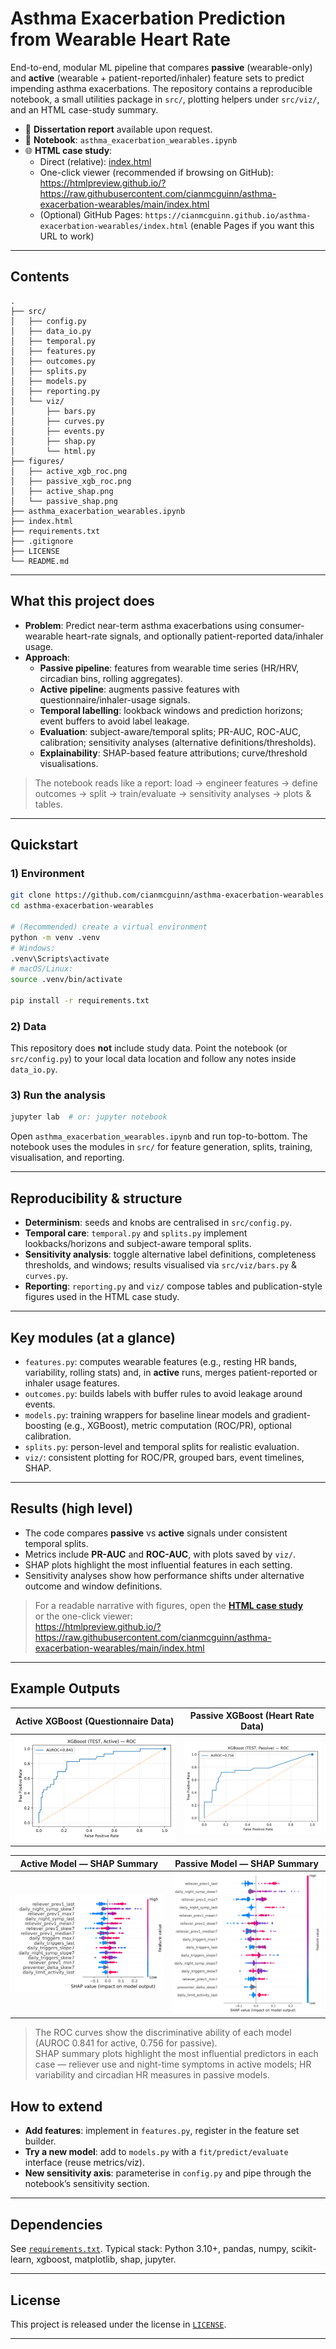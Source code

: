 # Asthma Exacerbation Prediction from Wearable Heart Rate

End-to-end, modular ML pipeline that compares **passive** (wearable-only) and **active** (wearable + patient-reported/inhaler) feature sets to predict impending asthma exacerbations. The repository contains a reproducible notebook, a small utilities package in `src/`, plotting helpers under `src/viz/`, and an HTML case-study summary.

- 📄 **Dissertation report** available upon request.
- 🧪 **Notebook**: `asthma_exacerbation_wearables.ipynb`
- 🌐 **HTML case study**:
  - Direct (relative): [index.html](index.html)
  - One-click viewer (recommended if browsing on GitHub):  
    https://htmlpreview.github.io/?https://raw.githubusercontent.com/cianmcguinn/asthma-exacerbation-wearables/main/index.html  
  - (Optional) GitHub Pages: `https://cianmcguinn.github.io/asthma-exacerbation-wearables/index.html` (enable Pages if you want this URL to work)

---

## Contents

```
.
├── src/
│   ├── config.py
│   ├── data_io.py
│   ├── temporal.py
│   ├── features.py
│   ├── outcomes.py
│   ├── splits.py
│   ├── models.py
│   ├── reporting.py
│   └── viz/
│       ├── bars.py
│       ├── curves.py
│       ├── events.py
│       ├── shap.py
│       └── html.py
├── figures/
│   ├── active_xgb_roc.png
│   ├── passive_xgb_roc.png
│   ├── active_shap.png
│   └── passive_shap.png
├── asthma_exacerbation_wearables.ipynb
├── index.html
├── requirements.txt
├── .gitignore
├── LICENSE
└── README.md
```

---

## What this project does

- **Problem**: Predict near-term asthma exacerbations using consumer-wearable heart-rate signals, and optionally patient-reported data/inhaler usage.
- **Approach**:
  - **Passive pipeline**: features from wearable time series (HR/HRV, circadian bins, rolling aggregates).
  - **Active pipeline**: augments passive features with questionnaire/inhaler-usage signals.
  - **Temporal labelling**: lookback windows and prediction horizons; event buffers to avoid label leakage.
  - **Evaluation**: subject-aware/temporal splits; PR-AUC, ROC-AUC, calibration; sensitivity analyses (alternative definitions/thresholds).
  - **Explainability**: SHAP-based feature attributions; curve/threshold visualisations.

> The notebook reads like a report: load → engineer features → define outcomes → split → train/evaluate → sensitivity analyses → plots & tables.

---

## Quickstart

### 1) Environment
```bash
git clone https://github.com/cianmcguinn/asthma-exacerbation-wearables.git
cd asthma-exacerbation-wearables

# (Recommended) create a virtual environment
python -m venv .venv
# Windows:
.venv\Scripts\activate
# macOS/Linux:
source .venv/bin/activate

pip install -r requirements.txt
```

### 2) Data
This repository does **not** include study data. Point the notebook (or `src/config.py`) to your local data location and follow any notes inside `data_io.py`.

### 3) Run the analysis
```bash
jupyter lab  # or: jupyter notebook
```
Open `asthma_exacerbation_wearables.ipynb` and run top-to-bottom. The notebook uses the modules in `src/` for feature generation, splits, training, visualisation, and reporting.

---

## Reproducibility & structure

- **Determinism**: seeds and knobs are centralised in `src/config.py`.
- **Temporal care**: `temporal.py` and `splits.py` implement lookbacks/horizons and subject-aware temporal splits.
- **Sensitivity analysis**: toggle alternative label definitions, completeness thresholds, and windows; results visualised via `src/viz/bars.py` & `curves.py`.
- **Reporting**: `reporting.py` and `viz/` compose tables and publication-style figures used in the HTML case study.

---

## Key modules (at a glance)

- `features.py`: computes wearable features (e.g., resting HR bands, variability, rolling stats) and, in **active** runs, merges patient-reported or inhaler usage features.
- `outcomes.py`: builds labels with buffer rules to avoid leakage around events.
- `models.py`: training wrappers for baseline linear models and gradient-boosting (e.g., XGBoost), metric computation (ROC/PR), optional calibration.
- `splits.py`: person-level and temporal splits for realistic evaluation.
- `viz/`: consistent plotting for ROC/PR, grouped bars, event timelines, SHAP.

---

## Results (high level)

- The code compares **passive** vs **active** signals under consistent temporal splits.
- Metrics include **PR-AUC** and **ROC-AUC**, with plots saved by `viz/`.
- SHAP plots highlight the most influential features in each setting.
- Sensitivity analyses show how performance shifts under alternative outcome and window definitions.

> For a readable narrative with figures, open the **[HTML case study](index.html)**  
> or the one-click viewer:  
> https://htmlpreview.github.io/?https://raw.githubusercontent.com/cianmcguinn/asthma-exacerbation-wearables/main/index.html

---

## Example Outputs

| Active XGBoost (Questionnaire Data) | Passive XGBoost (Heart Rate Data) |
|:----------------------------------:|:---------------------------------:|
| ![Active ROC](figures/active_xgb_roc.png) | ![Passive ROC](figures/passive_xgb_roc.png) |

| Active Model — SHAP Summary | Passive Model — SHAP Summary |
|:----------------------------:|:-----------------------------:|
| ![Active SHAP](figures/active_shap.png) | ![Passive SHAP](figures/passive_shap.png) |

> The ROC curves show the discriminative ability of each model (AUROC 0.841 for active, 0.756 for passive).  
> SHAP summary plots highlight the most influential predictors in each case — reliever use and night-time symptoms in active models; HR variability and circadian HR measures in passive models.


## How to extend

- **Add features**: implement in `features.py`, register in the feature set builder.
- **Try a new model**: add to `models.py` with a `fit/predict/evaluate` interface (reuse metrics/viz).
- **New sensitivity axis**: parameterise in `config.py` and pipe through the notebook’s sensitivity section.

---

## Dependencies

See [`requirements.txt`](requirements.txt). Typical stack: Python 3.10+, pandas, numpy, scikit-learn, xgboost, matplotlib, shap, jupyter.

---

## License

This project is released under the license in [`LICENSE`](LICENSE).

---
